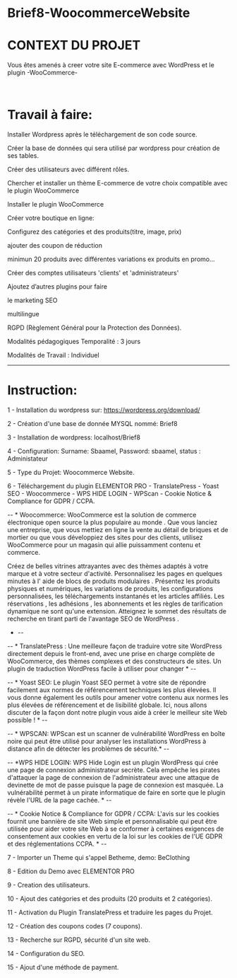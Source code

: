 # Brief8-WoocommerceWebsite

# CONTEXT DU PROJET
Vous êtes amenés à creer votre site E-commerce avec WordPress et le plugin -WooCommerce-

​

# Travail à faire:

Installer Wordpress après le téléchargement de son code source.

Créer la base de données qui sera utilisé par wordpress pour création de ses tables.

Créer des utilisateurs avec différent rôles.

Chercher et installer un thème E-commerce de votre choix compatible avec le plugin WooCommerce

Installer le plugin WooCommerce

Créer votre boutique en ligne:

Configurez des catégories et des produits(titre, image, prix)

ajouter des coupon de réduction

minimun 20 produits avec différentes variations ex produits en promo...

Créer des comptes utilisateurs 'clients' et 'administrateurs'

Ajoutez d’autres plugins pour faire

le marketing SEO

multilingue

RGPD (Règlement Général pour la Protection des Données).

Modalités pédagogiques
Temporalité : 3 jours

Modalités de Travail : Individuel


---------------------------------------------------


# Instruction: 

1 - Installation du wordpress sur: https://wordpress.org/download/

2 - Création d'une base de donnée MYSQL nommé: Brief8

3 - Installation de wordpress: localhost/Brief8

4 - Configuration: Surname: Sbaamel, Password: sbaamel, status : Administateur

5 - Type du Projet: Woocommerce Website. 

6 - Téléchargement du plugin ELEMENTOR PRO - TranslatePress - Yoast SEO - Woocommerce - WPS HIDE LOGIN - WPScan - Cookie Notice & Compliance for GDPR / CCPA.

-- * Woocommerce:  WooCommerce est la solution de commerce électronique open source la plus populaire au monde . Que vous lanciez une entreprise, que vous mettiez en ligne la vente au détail de briques et de mortier ou que vous développiez des sites pour des clients, utilisez WooCommerce pour un magasin qui allie puissamment contenu et commerce.

Créez de belles vitrines attrayantes avec des thèmes adaptés à votre marque et à votre secteur d'activité.
Personnalisez les pages en quelques minutes à l' aide de blocs de produits modulaires .
Présentez les produits physiques et numériques, les variations de produits, les configurations personnalisées, les téléchargements instantanés et les articles affiliés. Les réservations , les adhésions , les abonnements et les règles de tarification dynamique ne sont qu'une extension.
Atteignez le sommet des résultats de recherche en tirant parti de l'avantage SEO de WordPress .
* -- 

-- * TranslatePress : Une meilleure façon de traduire votre site WordPress directement depuis le front-end, avec une prise en charge complète de WooCommerce, des thèmes complexes et des constructeurs de sites. Un plugin de traduction WordPress facile à utiliser pour changer * -- 

-- * Yoast SEO: Le plugin Yoast SEO permet à votre site de répondre facilement aux normes de référencement techniques les plus élevées. Il vous donne également les outils pour amener votre contenu aux normes les plus élevées de référencement et de lisibilité globale. Ici, nous allons discuter de la façon dont notre plugin vous aide à créer le meilleur site Web possible ! * --

-- * WPSCAN: WPScan est un scanner de vulnérabilité WordPress en boîte noire qui peut être utilisé pour analyser les installations WordPress à distance afin de détecter les problèmes de sécurité.* --

-- *WPS HIDE LOGIN: WPS Hide Login est un plugin WordPress qui crée une page de connexion administrateur secrète. Cela empêche les pirates d'attaquer la page de connexion de l'administrateur avec une attaque de devinette de mot de passe puisque la page de connexion est masquée. La vulnérabilité permet à un pirate informatique de faire en sorte que le plugin révèle l'URL de la page cachée. * --

-- * Cookie Notice & Compliance for GDPR / CCPA: L'avis sur les cookies fournit une bannière de site Web simple et personnalisable qui peut être utilisée pour aider votre site Web à se conformer à certaines exigences de consentement aux cookies en vertu de la loi sur les cookies de l'UE GDPR et des réglementations CCPA. * -- 

7 - Importer un Theme qui s'appel Betheme, demo: BeClothing

8 - Edition du Demo avec ELEMENTOR PRO 

9 - Creation des utilisateurs.

10 - Ajout des catégories et des produits (20 produits et 2 catégories).

11 - Activation du Plugin TranslatePress et traduire les pages du Projet.

12 - Création des coupons codes (7 coupons).

13 - Recherche sur RGPD, sécurité d'un site web.

14 - Configuration du SEO.

15 - Ajout d'une méthode de payment.

